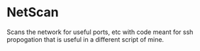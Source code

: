 # NetScan
Scans the network for useful ports, etc with code meant for ssh propogation that is useful in a different script of mine.
